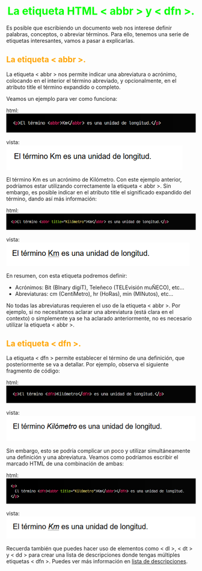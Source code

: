 # <span style="color:lime"><center>La etiqueta HTML < abbr > y < dfn >.<center></center></span>

Es posible que escribiendo un documento web nos interese definir palabras, conceptos, o abreviar términos. Para ello, tenemos una serie de etiquetas interesantes, vamos a pasar a explicarlas.

## <span style="color:orange">La etiqueta < abbr >.</span>
La etiqueta < abbr > nos permite indicar una abreviatura o acrónimo, colocando en el interior el término abreviado, y opcionalmente, en el atributo title el término expandido o completo.

Veamos un ejemplo para ver como funciona:

html:
![alt text](./imagenes-la-etiqueta-html-abbr-dfn/image.png)

vista:
![alt text](./imagenes-la-etiqueta-html-abbr-dfn/image-1.png)

El término Km es un acrónimo de Kilómetro. Con este ejemplo anterior, podríamos estar utilizando correctamente la etiqueta < abbr >. Sin embargo, es posible indicar en el atributo title el significado expandido del término, dando así más información:

html:
![alt text](./imagenes-la-etiqueta-html-abbr-dfn/image-2.png)

vista:
![alt text](./imagenes-la-etiqueta-html-abbr-dfn/image-3.png)

En resumen, con esta etiqueta podremos definir:

   - Acrónimos: Bit (BInary digiT), Teleñeco (TELEvisión muÑECO), etc...
   - Abreviaturas: cm (CentíMetro), hr (HoRas), min (MINutos), etc...

No todas las abreviaturas requieren el uso de la etiqueta < abbr >. Por ejemplo, si no necesitamos aclarar una abreviatura (está clara en el contexto) o simplemente ya se ha aclarado anteriormente, no es necesario utilizar la etiqueta < abbr >.

## <span style="color:orange">La etiqueta < dfn >.</span>
La etiqueta < dfn > permite establecer el término de una definición, que posteriormente se va a detallar. Por ejemplo, observa el siguiente fragmento de código:

html:
![alt text](./imagenes-la-etiqueta-html-abbr-dfn/image-4.png)

vista:
![alt text](./imagenes-la-etiqueta-html-abbr-dfn/image-5.png)

Sin embargo, esto se podría complicar un poco y utilizar simultáneamente una definición y una abreviatura. Veamos como podríamos escribir el marcado HTML de una combinación de ambas:

html:
![alt text](./imagenes-la-etiqueta-html-abbr-dfn/image-6.png)

vista:
![alt text](./imagenes-la-etiqueta-html-abbr-dfn/image-7.png)

Recuerda también que puedes hacer uso de elementos como < dl >, < dt > y < dd > para crear una lista de descripciones donde tengas múltiples etiquetas < dfn >. Puedes ver más información en [lista de descripciones](https://lenguajehtml.com/html/agrupacion/etiqueta-html-dl/).

